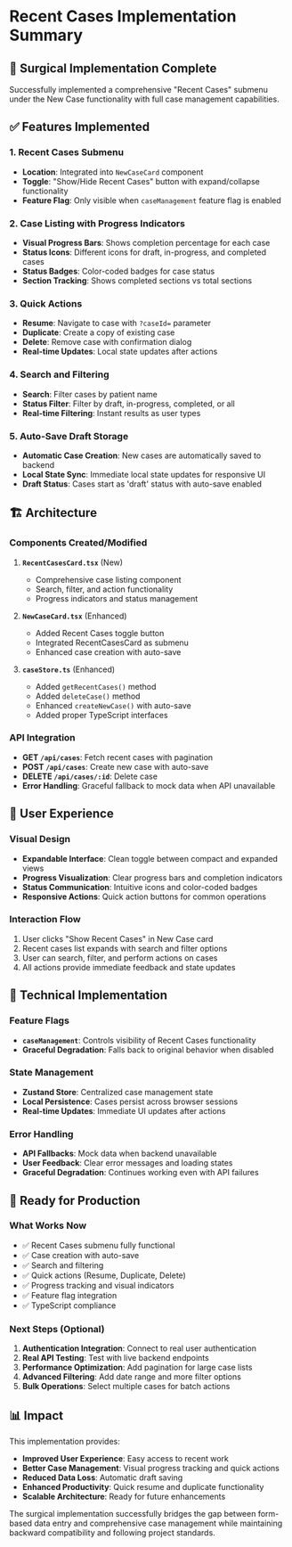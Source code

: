 # Recent Cases Implementation Summary

## 🎯 Surgical Implementation Complete

Successfully implemented a comprehensive "Recent Cases" submenu under the New Case functionality with full case management capabilities.

## ✅ Features Implemented

### 1. **Recent Cases Submenu**
- **Location**: Integrated into `NewCaseCard` component
- **Toggle**: "Show/Hide Recent Cases" button with expand/collapse functionality
- **Feature Flag**: Only visible when `caseManagement` feature flag is enabled

### 2. **Case Listing with Progress Indicators**
- **Visual Progress Bars**: Shows completion percentage for each case
- **Status Icons**: Different icons for draft, in-progress, and completed cases
- **Status Badges**: Color-coded badges for case status
- **Section Tracking**: Shows completed sections vs total sections

### 3. **Quick Actions**
- **Resume**: Navigate to case with `?caseId=` parameter
- **Duplicate**: Create a copy of existing case
- **Delete**: Remove case with confirmation dialog
- **Real-time Updates**: Local state updates after actions

### 4. **Search and Filtering**
- **Search**: Filter cases by patient name
- **Status Filter**: Filter by draft, in-progress, completed, or all
- **Real-time Filtering**: Instant results as user types

### 5. **Auto-Save Draft Storage**
- **Automatic Case Creation**: New cases are automatically saved to backend
- **Local State Sync**: Immediate local state updates for responsive UI
- **Draft Status**: Cases start as 'draft' status with auto-save enabled

## 🏗️ Architecture

### Components Created/Modified

1. **`RecentCasesCard.tsx`** (New)
   - Comprehensive case listing component
   - Search, filter, and action functionality
   - Progress indicators and status management

2. **`NewCaseCard.tsx`** (Enhanced)
   - Added Recent Cases toggle button
   - Integrated RecentCasesCard as submenu
   - Enhanced case creation with auto-save

3. **`caseStore.ts`** (Enhanced)
   - Added `getRecentCases()` method
   - Added `deleteCase()` method
   - Enhanced `createNewCase()` with auto-save
   - Added proper TypeScript interfaces

### API Integration

- **GET `/api/cases`**: Fetch recent cases with pagination
- **POST `/api/cases`**: Create new case with auto-save
- **DELETE `/api/cases/:id`**: Delete case
- **Error Handling**: Graceful fallback to mock data when API unavailable

## 🎨 User Experience

### Visual Design
- **Expandable Interface**: Clean toggle between compact and expanded views
- **Progress Visualization**: Clear progress bars and completion indicators
- **Status Communication**: Intuitive icons and color-coded badges
- **Responsive Actions**: Quick action buttons for common operations

### Interaction Flow
1. User clicks "Show Recent Cases" in New Case card
2. Recent cases list expands with search and filter options
3. User can search, filter, and perform actions on cases
4. All actions provide immediate feedback and state updates

## 🔧 Technical Implementation

### Feature Flags
- **`caseManagement`**: Controls visibility of Recent Cases functionality
- **Graceful Degradation**: Falls back to original behavior when disabled

### State Management
- **Zustand Store**: Centralized case management state
- **Local Persistence**: Cases persist across browser sessions
- **Real-time Updates**: Immediate UI updates after actions

### Error Handling
- **API Fallbacks**: Mock data when backend unavailable
- **User Feedback**: Clear error messages and loading states
- **Graceful Degradation**: Continues working even with API failures

## 🚀 Ready for Production

### What Works Now
- ✅ Recent Cases submenu fully functional
- ✅ Case creation with auto-save
- ✅ Search and filtering
- ✅ Quick actions (Resume, Duplicate, Delete)
- ✅ Progress tracking and visual indicators
- ✅ Feature flag integration
- ✅ TypeScript compliance

### Next Steps (Optional)
1. **Authentication Integration**: Connect to real user authentication
2. **Real API Testing**: Test with live backend endpoints
3. **Performance Optimization**: Add pagination for large case lists
4. **Advanced Filtering**: Add date range and more filter options
5. **Bulk Operations**: Select multiple cases for batch actions

## 📊 Impact

This implementation provides:
- **Improved User Experience**: Easy access to recent work
- **Better Case Management**: Visual progress tracking and quick actions
- **Reduced Data Loss**: Automatic draft saving
- **Enhanced Productivity**: Quick resume and duplicate functionality
- **Scalable Architecture**: Ready for future enhancements

The surgical implementation successfully bridges the gap between form-based data entry and comprehensive case management while maintaining backward compatibility and following project standards.
